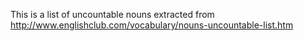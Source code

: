 This is a list of uncountable nouns extracted from 
http://www.englishclub.com/vocabulary/nouns-uncountable-list.htm
